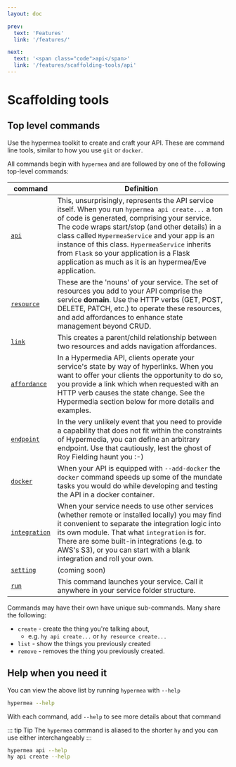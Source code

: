 ```yaml
---
layout: doc

prev:
  text: 'Features'
  link: '/features/'

next:
  text: '<span class="code">api</span>'
  link: '/features/scaffolding-tools/api'
---
```

# Scaffolding tools

## Top level commands
Use the hypermea toolkit to create and craft your API.  These are command line tools, similar to how you use `git` or `docker`.

All commands begin with `hypermea` and are followed by one of the following top-level commands:

| command                      | Definition                                                                                                                                                                                                                                                                                                                                                                                                           |
|------------------------------|----------------------------------------------------------------------------------------------------------------------------------------------------------------------------------------------------------------------------------------------------------------------------------------------------------------------------------------------------------------------------------------------------------------------|
| [`api`](api)                 | This, unsurprisingly, represents the API service itself.  When you run `hypermea api create...` a ton of code is generated, comprising your service.  The code wraps start/stop (and other details) in a class called `HypermeaService` and your app is an instance of this class.  `HypermeaService` inherits from `Flask` so your application is a Flask application as much as it is an hypermea/Eve application. |
| [`resource`](resource)       | These are the 'nouns' of your service.  The set of resources you add to your API comprise the service **domain**.  Use the HTTP verbs (GET, POST, DELETE, PATCH, etc.) to operate these resources, and add affordances to enhance state management beyond CRUD.                                                                                                                                                      |
| [`link`](link)               | This creates a parent/child relationship between two resources and adds navigation affordances.                                                                                                                                                                                                                                                                                                                      |
| [`affordance`](affordance)   | In a Hypermedia API, clients operate your service's state by way of hyperlinks.  When you want to offer your clients the opportunity to do so, you provide a link which when requested with an HTTP verb causes the state change.  See the Hypermedia section below for more details and examples.                                                                                                                   |
| [`endpoint`](endpoint)       | In the very unlikely event that you need to provide a capability that does not fit within the constraints of Hypermedia, you can define an arbitrary endpoint.  Use that cautiously, lest the ghost of Roy Fielding haunt you :-)                                                                                                                                                                                    |
| [`docker`](docker)           | When your API is equipped with `--add-docker` the `docker` command speeds up some of the mundate tasks you would do while developing and testing the API in a docker container.                                                                                                                                                                                                                                      |
| [`integration`](integration) | When your service needs to use other services (whether remote or installed locally) you may find it convenient to separate the integration logic into its own module.  That what `integration` is for.  There are some built-in integrations (e.g. to AWS's S3), or you can start with a blank integration and roll your own.                                                                                        |
| [`setting`](setting)         | (coming soon)                                                                                                                                                                                                                                                                                                                                                                                                        |
| [`run`](run)                 | This command launches your service.  Call it anywhere in your service folder structure.                                                                                                                                                                                                                                                                                                                              |

Commands may have their own have unique sub-commands.  Many share the following:

* `create` - create the thing you're talking about, 
  * e.g. `hy api create...` or `hy resource create...`
* `list` - show the things you previously created
* `remove` - removes the thing you previously created.


## Help when you need it

You can view the above list by running `hypermea` with `--help`

```bash
hypermea --help
```

With each command, add `--help` to see more details about that command

::: tip Tip
The `hypermea` command is aliased to the shorter `hy` and you can use either interchangeably
:::

```bash
hypermea api --help
hy api create --help
```
